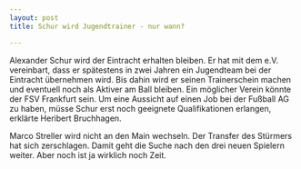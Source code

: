 ```yaml
---
layout: post
title: Schur wird Jugendtrainer - nur wann?

---
```


Alexander Schur wird der Eintracht erhalten bleiben. Er hat mit dem e.V. vereinbart, dass er spätestens in zwei Jahren ein Jugendteam bei der Eintracht übernehmen wird. Bis dahin wird er seinen Trainerschein machen und eventuell noch als Aktiver am Ball bleiben. Ein möglicher Verein könnte der FSV Frankfurt sein. Um eine Aussicht auf einen Job bei der Fußball AG zu haben, müsse Schur erst noch geeignete Qualifikationen erlangen, erklärte Heribert Bruchhagen.

Marco Streller wird nicht an den Main wechseln. Der Transfer des Stürmers hat sich zerschlagen. Damit geht die Suche nach den drei neuen Spielern weiter. Aber noch ist ja wirklich noch Zeit.
